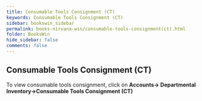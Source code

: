 ```yaml
---
title: Consumable Tools Consignment (CT)
keywords: Consumable Tools Consignment (CT)
sidebar: bookswin_sidebar
permalink: books-nirvana-win/consumable-tools-consignment(ct).html
folder: BooksWin
hide_sidebar: false
comments: false
---
```


## Consumable Tools Consignment (CT)

To view consumable tools consignment, click on **Accounts-> Departmental Inventory->Consumable Tools Consignment (CT)**
